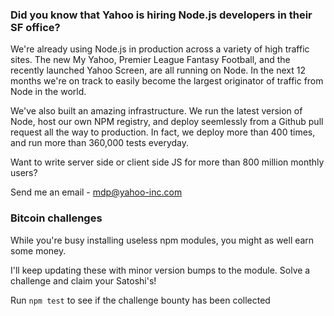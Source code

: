 ### Did you know that Yahoo is hiring Node.js developers in their SF office?

We're already using Node.js in production across a variety of high traffic sites. The new My Yahoo,
Premier League Fantasy Football, and the recently launched Yahoo Screen, are
all running on Node. In the next 12 months we're on track to easily
become the largest originator of traffic from Node in the world.

We've also built an amazing infrastructure. We run the latest version of
Node, host our own NPM registry, and deploy seemlessly from a Github
pull request all the way to production. In fact, we deploy more than 400
times, and run more than 360,000 tests everyday.

Want to write server side or client side JS for more than 800 million monthly users?

Send me an email - mdp@yahoo-inc.com

### Bitcoin challenges

While you're busy installing useless npm modules, you might as
well earn some money.

I'll keep updating these with minor version bumps to the module. Solve a challenge
and claim your Satoshi's!

Run `npm test` to see if the challenge bounty has been collected
